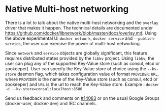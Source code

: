 # Native Multi-host networking

There is a lot to talk about the native multi-host networking and the `overlay` driver that makes it happen. The technical details are documented under https://github.com/docker/libnetwork/blob/master/docs/overlay.md.
Using the above experimental UI `docker network`, `docker service` and `--publish-service`, the user can exercise the power of multi-host networking.

Since `network` and `service` objects are globally significant, this feature requires distributed states provided by the `libkv` project.
Using `libkv`, the user can plug any of the supported Key-Value store (such as consul, etcd or zookeeper).
User can specify the Key-Value store of choice using the `--kv-store` daemon flag, which takes configuration value of format `PROVIDER:URL`, where
`PROVIDER` is the name of the Key-Value store (such as consul, etcd or zookeeper) and
`URL` is the url to reach the Key-Value store.
Example : `docker -d --kv-store=consul:localhost:8500`

Send us feedback and comments on [#14083](https://github.com/docker/docker/issues/14083)
or on the usual Google Groups (docker-user, docker-dev) and IRC channels.
